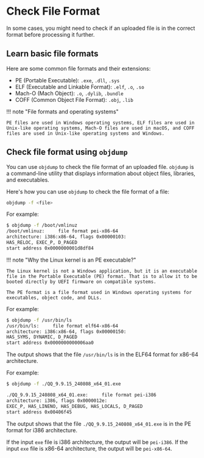 # Check File Format

In some cases, you might need to check if an uploaded file is in the correct format before processing it further.

## Learn basic file formats

Here are some common file formats and their extensions:

- PE (Portable Executable): `.exe`, `.dll`, `.sys`
- ELF (Executable and Linkable Format): `.elf`, `.o`, `.so`
- Mach-O (Mach Object): `.o`, `.dylib`, `.bundle`
- COFF (Common Object File Format): `.obj`, `.lib`

!!! note "File formats and operating systems"

    PE files are used in Windows operating systems, ELF files are used in Unix-like operating systems, Mach-O files are used in macOS, and COFF files are used in Unix-like operating systems and Windows.

## Check file format using `objdump`

You can use `objdump` to check the file format of an uploaded file. `objdump` is a command-line utility that displays information about object files, libraries, and executables.

Here's how you can use `objdump` to check the file format of a file:

```bash title="Check file format using objdump"
objdump -f <file>
```

For example:

```bash title="Check file format of an PE executable"
$ objdump -f /boot/vmlinuz
/boot/vmlinuz:     file format pei-x86-64
architecture: i386:x86-64, flags 0x00000103:
HAS_RELOC, EXEC_P, D_PAGED
start address 0x0000000001d8df84
```

!!! note "Why the Linux kernel is an PE executable?"

    The Linux kernel is not a Windows application, but it is an executable file in the Portable Executable (PE) format. That is to allow it to be booted directly by UEFI firmware on compatible systems.

    The PE format is a file format used in Windows operating systems for executables, object code, and DLLs.

For example:

```bash title="Check file format of an ELF executable"
$ objdump -f /usr/bin/ls
/usr/bin/ls:     file format elf64-x86-64
architecture: i386:x86-64, flags 0x00000150:
HAS_SYMS, DYNAMIC, D_PAGED
start address 0x0000000000006aa0
```

The output shows that the file `/usr/bin/ls` is in the ELF64 format for x86-64 architecture.

For example:

```bash title="Check file format of QQ application"
$ objdump -f ./QQ_9.9.15_240808_x64_01.exe 

./QQ_9.9.15_240808_x64_01.exe:     file format pei-i386
architecture: i386, flags 0x0000012e:
EXEC_P, HAS_LINENO, HAS_DEBUG, HAS_LOCALS, D_PAGED
start address 0x00406f45
```

The output shows that the file `./QQ_9.9.15_240808_x64_01.exe` is in the PE format for i386 architecture.

If the input `exe` file is i386 architecture, the output will be `pei-i386`. If the input `exe` file is x86-64 architecture, the output will be `pei-x86-64`.
